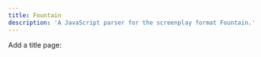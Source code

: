 ```yaml
---
title: Fountain
description: 'A JavaScript parser for the screenplay format Fountain.'
---
```


<fountain-screenplay>
<template>
INT. MUSIC ROOM - EVENING

CASSANDRA (CONT'D)
(sign language)
What are we going to do?

David pulls a leaf of paper from his pocket.

He flattens it out onto the music sheet holder of the piano.

DAVID
(sign language)
Ben's work. He's a little genius.

Ben's drawing displays David sketching and Cassandra playing the piano.

DAVID (CONT'D)
(sign language)
We'll put on a proper show for you.
</template>
</fountain-screenplay>

Add a title page:

<fountain-screenplay title>
<template>
Title: A Silent Musical
Credit: written by
Author: Thom Bruce
Draft Date: 2010-06-06
</template>
</fountain-screenplay>